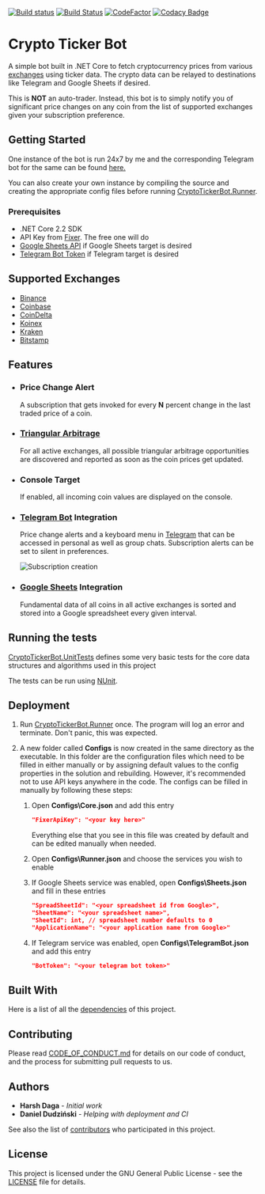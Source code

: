 [![Build status](https://ci.appveyor.com/api/projects/status/lme9yn9rx8642i1l/branch/master?svg=true)](https://ci.appveyor.com/project/DevilDaga/cryptotickerbot/branch/master) [![Build Status](https://travis-ci.com/HarshDaga/CryptoTickerBot.svg?branch=master)](https://travis-ci.com/HarshDaga/CryptoTickerBot) [![CodeFactor](https://www.codefactor.io/repository/github/harshdaga/cryptotickerbot/badge/master)](https://www.codefactor.io/repository/github/harshdaga/cryptotickerbot/overview/master) [![Codacy Badge](https://api.codacy.com/project/badge/Grade/424d6432d02d4cfb813eb29a98c17f37)](https://www.codacy.com/app/HarshDaga/CryptoTickerBot?utm_source=github.com&amp;utm_medium=referral&amp;utm_content=HarshDaga/CryptoTickerBot&amp;utm_campaign=Badge_Grade)

# Crypto Ticker Bot

A simple bot built in .NET Core to fetch cryptocurrency prices from various [exchanges](#supported-exchanges) using ticker data.
The crypto data can be relayed to destinations like Telegram and Google Sheets if desired.

This is **NOT** an auto-trader. Instead, this bot is to simply notify you of significant price changes on any coin from the list of supported exchanges given your subscription preference.

## Getting Started

One instance of the bot is run 24x7 by me and the corresponding Telegram bot for the same can be found [here.](https://t.me/CryptoExchangeTickerBot)

You can also create your own instance by compiling the source and creating the appropriate config files before running [CryptoTickerBot.Runner](CryptoTickerBot.Runner).

### Prerequisites

  - .NET Core 2.2 SDK
  - API Key from [Fixer](https://fixer.io/product). The free one will do
  - [Google Sheets API](https://console.developers.google.com/apis/library/sheets.googleapis.com) if Google Sheets target is desired
  - [Telegram Bot Token](https://telegram.me/botfather) if Telegram target is desired

## Supported Exchanges

  - [Binance](https://www.binance.com/)
  - [Coinbase](https://www.coinbase.com/)
  - [CoinDelta](https://coindelta.com/)
  - [Koinex](https://koinex.in/)
  - [Kraken](https://www.kraken.com/)
  - [Bitstamp](https://www.bitstamp.net/)

## Features

  - ### Price Change Alert
      A subscription that gets invoked for every **N** percent change in the last traded price of a coin.
  - ### [Triangular Arbitrage](https://en.wikipedia.org/wiki/Triangular_arbitrage)
      For all active exchanges, all possible triangular arbitrage opportunities are discovered and reported as soon as the coin prices get updated.
  - ### Console Target
      If enabled, all incoming coin values are displayed on the console.
  - ### [Telegram Bot](https://telegram.org/blog/bot-revolution) Integration
      Price change alerts and a keyboard menu in [Telegram](https://telegram.org/) that can be accessed in personal as well as group chats. Subscription alerts can be set to silent in preferences.
      
      ![Subscription creation](https://media.giphy.com/media/AFggFCTxuV1mNq1ShZ/giphy.gif)
  - ### [Google Sheets](https://www.google.com/sheets/about/) Integration
      Fundamental data of all coins in all active exchanges is sorted and stored into a Google spreadsheet every given interval.

## Running the tests

[CryptoTickerBot.UnitTests](CryptoTickerBot.UnitTests) defines some very basic tests for the core data structures and algorithms used in this project

The tests can be run using [NUnit](https://www.nuget.org/packages/NUnit/).

## Deployment

1. Run [CryptoTickerBot.Runner](CryptoTickerBot.Runner) once.
   The program will log an error and terminate. Don't panic, this was expected.

2. A new folder called **Configs** is now created in the same directory as the executable.
   In this folder are the configuration files which need to be filled in either manually or by assigning default values to the config properties in the solution and rebuilding. However, it's recommended not to use API keys anywhere in the code.
   The configs can be filled in manually by following these steps:

   1. Open **Configs\Core.json** and add this entry
      ```json
      "FixerApiKey": "<your key here>"
      ```
      Everything else that you see in this file was created by default and can be edited manually when needed.

   2. Open **Configs\Runner.json** and choose the services you wish to enable

   3. If Google Sheets service was enabled, open **Configs\Sheets.json** and fill in these entries

      ``` json
      "SpreadSheetId": "<your spreadsheet id from Google>",
      "SheetName": "<your spreadsheet name>",
      "SheetId": int, // spreadsheet number defaults to 0
      "ApplicationName": "<your application name from Google>"
      ```

   4. If Telegram service was enabled, open **Configs\TelegramBot.json** and add this entry

      ```json
      "BotToken": "<your telegram bot token>"
      ```

## Built With

Here is a list of all the [dependencies](https://github.com/HarshDaga/CryptoTickerBot/network/dependencies) of this project.

## Contributing

Please read [CODE_OF_CONDUCT.md](CODE_OF_CONDUCT.md) for details on our code of conduct, and the process for submitting pull requests to us.

## Authors

  - **Harsh Daga** - *Initial work*
  - **Daniel Dudziński** - *Helping with deployment and CI*

See also the list of [contributors](https://github.com/HarshDaga/CryptoTickerBot/graphs/contributors) who participated in this project.

## License

This project is licensed under the GNU General Public License - see the [LICENSE](LICENSE) file for details.
